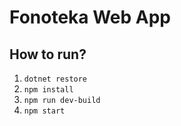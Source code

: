 # Fonoteka Web App

## How to run?
1. `dotnet restore`
2. `npm install`
3. `npm run dev-build`
4. `npm start`